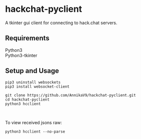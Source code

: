 # hackchat-pyclient
A tkinter gui client for connecting to hack.chat servers.


## Requirements
Python3<br/>
Python3-tkinter


## Setup and Usage
```
pip3 uninstall websockets
pip3 install websocket-client

git clone https://github.com/AnnikaV9/hackchat-pyclient.git
cd hackchat-pyclient
python3 hcclient
```
<br/>

To view received jsons raw:
```
python3 hcclient --no-parse
```
